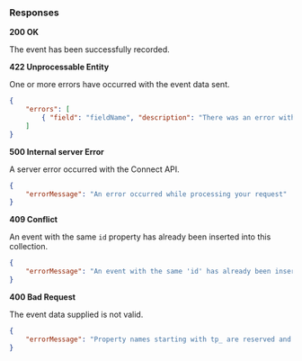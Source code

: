 ### Responses

**200 OK**

The event has been successfully recorded.

**422 Unprocessable Entity**

One or more errors have occurred with the event data sent.

```json
{
    "errors": [
        { "field": "fieldName", "description": "There was an error with this field." }
    ]
}
```

**500 Internal server Error**

A server error occurred with the Connect API.

```json
{
    "errorMessage": "An error occurred while processing your request"
}
```

**409 Conflict**

An event with the same `id` property has already been inserted into this collection.

```json
{
    "errorMessage": "An event with the same 'id' has already been inserted."
}
```

**400 Bad Request**

The event data supplied is not valid.

```json
{
    "errorMessage": "Property names starting with tp_ are reserved and cannot be set."
}
```
